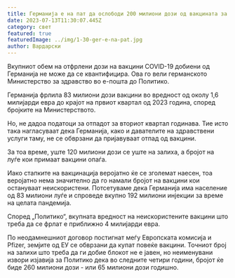 ```yaml
---
title: Германија е на пат да ослободи 200 милиони дози од вакцината за Ковид-19
date: 2023-07-13T11:30:07.445Z
category: свет
featured: true
featuredImage: ../img/1-30-ger-e-na-pat.jpg
author: Вардарски
---
```

Вкупниот обем на отфрлени дози на вакцини COVID-19 добиени од Германија не може да се квантифицира. Ова го вели германското Министерство за здравство во е-пошта до Политико.

Германија фрлила 83 милиони дози вакцини во вредност од околу 1,6 милијарди евра до крајот на првиот квартал од 2023 година, според бројките на Министерството.

Но, не дадоа податоци за отпадот за вториот квартал годинава. Тие исто така нагласуваат дека Германија, како и давателите на здравствени услуги таму, не се обврзани да пријавуваат отпад од вакцини.

За тоа време, уште 120 милиони дози се уште на залиха, а бројот на луѓе кои примаат вакцини опаѓа.

Иако стапките на вакцинација веројатно ќе се зголемат наесен, тоа веројатно нема значително да го намали бројот на вакцини кои остануваат неискористени. Потсетуваме дека Германија има население од 83 милиони луѓе и спроведе вкупно 192 милиони инјекции за време на целата пандемија.

Според „Политико“, вкупната вредност на неискористените вакцини што треба да се фрлат е приближно 4 милијарди евра.

По неодамнешниот договор постигнат меѓу Европската комисија и Pfizer, земјите од ЕУ се обврзани да купат повеќе вакцини. Точниот број на залихи што треба да ги добие блокот не е јавен, но неименувани извори изјавија за Политико дека во следните четири години, бројот ќе биде 260 милиони дози - или 65 милиони дози годишно.